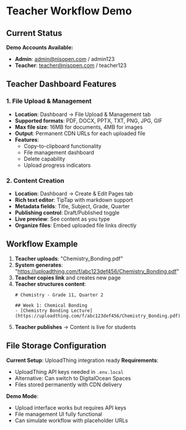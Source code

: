 # Teacher Workflow Demo

## Current Status

**Demo Accounts Available:**
- **Admin**: admin@nisopen.com / admin123
- **Teacher**: teacher@nisopen.com / teacher123

## Teacher Dashboard Features

### 1. File Upload & Management
- **Location**: Dashboard → File Upload & Management tab
- **Supported formats**: PDF, DOCX, PPTX, TXT, PNG, JPG, GIF
- **Max file size**: 16MB for documents, 4MB for images
- **Output**: Permanent CDN URLs for each uploaded file
- **Features**: 
  - Copy-to-clipboard functionality
  - File management dashboard
  - Delete capability
  - Upload progress indicators

### 2. Content Creation
- **Location**: Dashboard → Create & Edit Pages tab
- **Rich text editor**: TipTap with markdown support
- **Metadata fields**: Title, Subject, Grade, Quarter
- **Publishing control**: Draft/Published toggle
- **Live preview**: See content as you type
- **Organize files**: Embed uploaded file links directly

## Workflow Example

1. **Teacher uploads**: "Chemistry_Bonding.pdf" 
2. **System generates**: "https://uploadthing.com/f/abc123def456/Chemistry_Bonding.pdf"
3. **Teacher copies link** and creates new page
4. **Teacher structures content**:
   ```
   # Chemistry - Grade 11, Quarter 2
   
   ## Week 1: Chemical Bonding
   - [Chemistry Bonding Lecture](https://uploadthing.com/f/abc123def456/Chemistry_Bonding.pdf)
   ```
5. **Teacher publishes** → Content is live for students

## File Storage Configuration

**Current Setup**: UploadThing integration ready
**Requirements**: 
- UploadThing API keys needed in `.env.local`
- Alternative: Can switch to DigitalOcean Spaces
- Files stored permanently with CDN delivery

**Demo Mode**: 
- Upload interface works but requires API keys
- File management UI fully functional
- Can simulate workflow with placeholder URLs